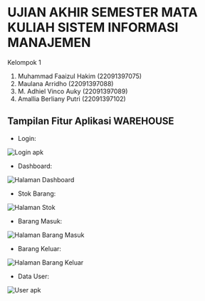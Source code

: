 # UJIAN AKHIR SEMESTER MATA KULIAH SISTEM INFORMASI MANAJEMEN
Kelompok 1
1. Muhammad Faaizul Hakim (22091397075)
2. Maulana Arridho (22091397088)
3. M. Adhiel Vinco Auky (22091397089)
4. Amallia Berliany Putri (22091397102)

## Tampilan Fitur Aplikasi WAREHOUSE

* Login:
  
![Login apk](https://github.com/AmalliaBerlianyPutri/PBP_Gudang/assets/124545014/40f12dec-38fc-44c6-b210-df8edf568818)

* Dashboard:
  
![Halaman Dashboard](https://github.com/AmalliaBerlianyPutri/PBP_Gudang/assets/124545014/655d1687-afa8-4a12-b73e-b199b80973e5)

* Stok Barang:
  
![Halaman Stok](https://github.com/AmalliaBerlianyPutri/PBP_Gudang/assets/124545014/02c102e1-0548-4b3d-8805-aa2b8a56b095)

* Barang Masuk:
  
![Halaman Barang Masuk](https://github.com/AmalliaBerlianyPutri/PBP_Gudang/assets/124545014/f34c28d0-eadd-4dcd-9549-f7deaf28bc5e)

* Barang Keluar:
  
![Halaman Barang Keluar](https://github.com/AmalliaBerlianyPutri/PBP_Gudang/assets/124545014/8b5cb49f-afa7-43d1-bc85-f3d387b7000a)

* Data User:
  
![User apk](https://github.com/AmalliaBerlianyPutri/PBP_Gudang/assets/124545014/44ed75bc-5cd8-477c-9f7b-8104378bab95)







